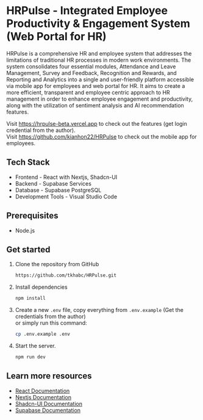 # HRPulse - Integrated Employee Productivity & Engagement System (Web Portal for HR)
HRPulse is a comprehensive HR and employee system that addresses the limitations of traditional HR processes in modern work environments. The system consolidates four essential modules, Attendance and Leave Management, Survey and Feedback, Recognition and Rewards, and Reporting and Analytics into a single and user-friendly platform accessible via mobile app for employees and web portal for HR. It aims to create a more efficient, transparent and employee centric approach to HR management in order to enhance employee engagement and productivity, along with the utilization of sentiment analysis and AI recommendation features.

Visit https://hrpulse-beta.vercel.app to check out the features (get login credential from the author). <br>
Visit https://github.com/kianhon22/HRPulse to check out the mobile app for employees.

## Tech Stack
- Frontend - React with Nextjs, Shadcn-UI
- Backend - Supabase Services
- Database - Supabase PostgreSQL
- Development Tools - Visual Studio Code

## Prerequisites
- Node.js

## Get started
1. Clone the repository from GitHub

   ```bash
   https://github.com/tkhabc/HRPulse.git
   ```
   
2. Install dependencies

   ```bash
   npm install
   ```

3. Create a new <code>.env</code> file, copy everything from <code>.env.example</code> (Get the credentials from the author)<br>
   or simply run this command:
   
   ```bash
   cp .env.example .env
   ```

4. Start the server.

   ```bash
   npm run dev
   ```

## Learn more resources
- [React Documentation](https://react.dev/)
- [Nextjs Documentation](https://nextjs.org/docs)
- [Shadcn-UI Documentation](https://ui.shadcn.com/docs)
- [Supabase Documentation](https://supabase.com/docs)
